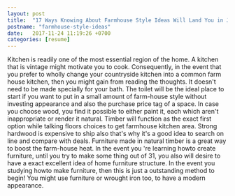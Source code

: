 ```yaml
---
layout: post
title:  "17 Ways Knowing About Farmhouse Style Ideas Will Land You in Jail"
postname: "farmhouse-style-ideas"
date:   2017-11-24 11:19:26 +0700
categories: [resume]
---
```

Kitchen is readily one of the most essential region of the home. A kitchen that is vintage might motivate you to cook. Consequently, in the event that you prefer to wholly change your countryside kitchen into a common farm house kitchen, then you might gain from reading the thoughts. It doesn't need to be made specially for your bath. The toilet will be the ideal place to start if you want to put in a small amount of farm-house style without investing appearance and also the purchase price tag of a space. In case you choose wood, you find it possible to either paint it, each which aren't inappropriate or render it natural. Timber will function as the exact first option while talking floors choices to get farmhouse kitchen area. Strong hardwood is expensive to ship also that's why it's a good idea to search on line and compare with deals. Furniture made in natural timber is a great way to boost the farm-house heat. In the event you 're learning howto create furniture, until you try to make some thing out of 31, you also will desire to have a exact excellent idea of home furniture structure. In the event you studying howto make furniture, then this is just a outstanding method to begin! You might use furniture or wrought iron too, to have a modern appearance.
